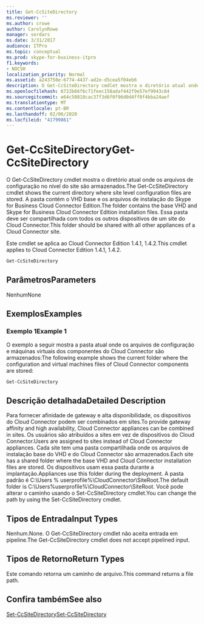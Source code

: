 ```yaml
---
title: Get-CcSiteDirectory
ms.reviewer: ''
ms.author: crowe
author: CarolynRowe
manager: serdars
ms.date: 3/31/2017
audience: ITPro
ms.topic: conceptual
ms.prod: skype-for-business-itpro
f1.keywords:
- NOCSH
localization_priority: Normal
ms.assetid: a243758e-6774-4437-ad2e-d5cea5f04eb6
description: O Get-CcSiteDirectory cmdlet mostra o diretório atual onde os arquivos de configuração no nível do site são armazenados. A pasta contém o VHD base e os arquivos de instalação do Skype for Business Cloud Connector Edition. Essa pasta deve ser compartilhada com todos os outros dispositivos de um site do Cloud Connector.
ms.openlocfilehash: 6722b66f6c71feec158adaf442f9e57ef9943c84
ms.sourcegitcommit: e64c50818cac37f3d6f0f96d0d4ff0f4bba24aef
ms.translationtype: MT
ms.contentlocale: pt-BR
ms.lasthandoff: 02/06/2020
ms.locfileid: "41799861"
---
```

# <a name="get-ccsitedirectory"></a><span data-ttu-id="0e47b-105">Get-CcSiteDirectory</span><span class="sxs-lookup"><span data-stu-id="0e47b-105">Get-CcSiteDirectory</span></span>
 
<span data-ttu-id="0e47b-106">O Get-CcSiteDirectory cmdlet mostra o diretório atual onde os arquivos de configuração no nível do site são armazenados.</span><span class="sxs-lookup"><span data-stu-id="0e47b-106">The Get-CcSiteDirectory cmdlet shows the current directory where site level configuration files are stored.</span></span> <span data-ttu-id="0e47b-107">A pasta contém o VHD base e os arquivos de instalação do Skype for Business Cloud Connector Edition.</span><span class="sxs-lookup"><span data-stu-id="0e47b-107">The folder contains the base VHD and Skype for Business Cloud Connector Edition installation files.</span></span> <span data-ttu-id="0e47b-108">Essa pasta deve ser compartilhada com todos os outros dispositivos de um site do Cloud Connector.</span><span class="sxs-lookup"><span data-stu-id="0e47b-108">This folder should be shared with all other appliances of a Cloud Connector site.</span></span>
  
<span data-ttu-id="0e47b-109">Este cmdlet se aplica ao Cloud Connector Edition 1.4.1, 1.4.2.</span><span class="sxs-lookup"><span data-stu-id="0e47b-109">This cmdlet applies to Cloud Connector Edition 1.4.1, 1.4.2.</span></span>
  
```powershell
Get-CcSiteDirectory
```

## <a name="parameters"></a><span data-ttu-id="0e47b-110">Parâmetros</span><span class="sxs-lookup"><span data-stu-id="0e47b-110">Parameters</span></span>

<span data-ttu-id="0e47b-111">Nenhum</span><span class="sxs-lookup"><span data-stu-id="0e47b-111">None</span></span>
  
## <a name="examples"></a><span data-ttu-id="0e47b-112">Exemplos</span><span class="sxs-lookup"><span data-stu-id="0e47b-112">Examples</span></span>
<span data-ttu-id="0e47b-113"><a name="Examples"> </a></span><span class="sxs-lookup"><span data-stu-id="0e47b-113"><a name="Examples"> </a></span></span>

### <a name="example-1"></a><span data-ttu-id="0e47b-114">Exemplo 1</span><span class="sxs-lookup"><span data-stu-id="0e47b-114">Example 1</span></span>

<span data-ttu-id="0e47b-115">O exemplo a seguir mostra a pasta atual onde os arquivos de configuração e máquinas virtuais dos componentes do Cloud Connector são armazenados:</span><span class="sxs-lookup"><span data-stu-id="0e47b-115">The following example shows the current folder where the configuration and virtual machines files of Cloud Connector components are stored:</span></span>
  
```powershell
Get-CcSiteDirectory
```

## <a name="detailed-description"></a><span data-ttu-id="0e47b-116">Descrição detalhada</span><span class="sxs-lookup"><span data-stu-id="0e47b-116">Detailed Description</span></span>
<span data-ttu-id="0e47b-117"><a name="DetailedDescription"> </a></span><span class="sxs-lookup"><span data-stu-id="0e47b-117"><a name="DetailedDescription"> </a></span></span>

<span data-ttu-id="0e47b-118">Para fornecer afinidade de gateway e alta disponibilidade, os dispositivos do Cloud Connector podem ser combinados em sites.</span><span class="sxs-lookup"><span data-stu-id="0e47b-118">To provide gateway affinity and high availability, Cloud Connector appliances can be combined in sites.</span></span> <span data-ttu-id="0e47b-119">Os usuários são atribuídos a sites em vez de dispositivos do Cloud Connector.</span><span class="sxs-lookup"><span data-stu-id="0e47b-119">Users are assigned to sites instead of Cloud Connector appliances.</span></span> <span data-ttu-id="0e47b-120">Cada site tem uma pasta compartilhada onde os arquivos de instalação base do VHD e do Cloud Connector são armazenados.</span><span class="sxs-lookup"><span data-stu-id="0e47b-120">Each site has a shared folder where the base VHD and Cloud Connector installation files are stored.</span></span> <span data-ttu-id="0e47b-121">Os dispositivos usam essa pasta durante a implantação.</span><span class="sxs-lookup"><span data-stu-id="0e47b-121">Appliances use this folder during the deployment.</span></span> <span data-ttu-id="0e47b-122">A pasta padrão é C:\Users \% userprofile%\CloudConnector\SiteRoot.</span><span class="sxs-lookup"><span data-stu-id="0e47b-122">The default folder is C:\Users\%userprofile%\CloudConnector\SiteRoot.</span></span> <span data-ttu-id="0e47b-123">Você pode alterar o caminho usando o Set-CcSiteDirectory cmdlet.</span><span class="sxs-lookup"><span data-stu-id="0e47b-123">You can change the path by using the Set-CcSiteDirectory cmdlet.</span></span>
  
## <a name="input-types"></a><span data-ttu-id="0e47b-124">Tipos de Entrada</span><span class="sxs-lookup"><span data-stu-id="0e47b-124">Input Types</span></span>
<span data-ttu-id="0e47b-125"><a name="InputTypes"> </a></span><span class="sxs-lookup"><span data-stu-id="0e47b-125"><a name="InputTypes"> </a></span></span>

<span data-ttu-id="0e47b-126">Nenhum.</span><span class="sxs-lookup"><span data-stu-id="0e47b-126">None.</span></span> <span data-ttu-id="0e47b-127">O Get-CcSiteDirectory cmdlet não aceita entrada em pipeline.</span><span class="sxs-lookup"><span data-stu-id="0e47b-127">The Get-CcSiteDirectory cmdlet does not accept pipelined input.</span></span>
  
## <a name="return-types"></a><span data-ttu-id="0e47b-128">Tipos de Retorno</span><span class="sxs-lookup"><span data-stu-id="0e47b-128">Return Types</span></span>
<span data-ttu-id="0e47b-129"><a name="ReturnTypes"> </a></span><span class="sxs-lookup"><span data-stu-id="0e47b-129"><a name="ReturnTypes"> </a></span></span>

<span data-ttu-id="0e47b-130">Este comando retorna um caminho de arquivo.</span><span class="sxs-lookup"><span data-stu-id="0e47b-130">This command returns a file path.</span></span>
  
## <a name="see-also"></a><span data-ttu-id="0e47b-131">Confira também</span><span class="sxs-lookup"><span data-stu-id="0e47b-131">See also</span></span>
<span data-ttu-id="0e47b-132"><a name="ReturnTypes"> </a></span><span class="sxs-lookup"><span data-stu-id="0e47b-132"><a name="ReturnTypes"> </a></span></span>

[<span data-ttu-id="0e47b-133">Set-CcSiteDirectory</span><span class="sxs-lookup"><span data-stu-id="0e47b-133">Set-CcSiteDirectory</span></span>](set-ccsitedirectory.md)
  

